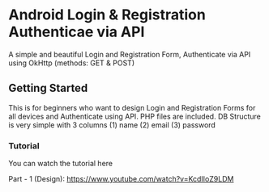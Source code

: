 # Android Login & Registration Authenticae via API
A simple and beautiful Login and Registration Form, Authenticate via API
using OkHttp (methods: GET & POST)



## Getting Started
This is for beginners who want to design Login and Registration Forms for all devices and Authenticate using API.
PHP files are included. DB Structure is very simple with 3 columns (1) name  (2) email  (3) password



### Tutorial
You can watch the tutorial here

Part - 1 (Design):
https://www.youtube.com/watch?v=KcdIIoZ9LDM

